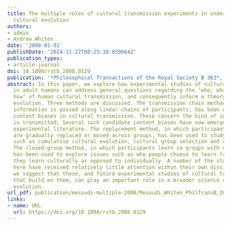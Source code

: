 ```yaml
---
title: The multiple roles of cultural transmission experiments in understanding human
  cultural evolution
authors:
- admin
- Andrew Whiten
date: '2008-01-01'
publishDate: '2024-11-22T08:25:18.039664Z'
publication_types:
- article-journal
doi: 10.1098/rstb.2008.0129
publication: '*Philosophical Transactions of the Royal Society B 363*, 3489-3501'
abstract: In this paper, we explore how experimental studies of cultural transmission
  in adult humans can address general questions regarding the ‘who, what, when and
  how’ of human cultural transmission, and consequently inform a theory of human cultural
  evolution. Three methods are discussed. The transmission chain method, in which
  information is passed along linear chains of participants, has been used to identify
  content biases in cultural transmission. These concern the kind of information that
  is transmitted. Several such candidate content biases have now emerged from the
  experimental literature. The replacement method, in which participants in groups
  are gradually replaced or moved across groups, has been used to study phenomena
  such as cumulative cultural evolution, cultural group selection and cultural innovation.
  The closed-group method, in which participants learn in groups with no replacement,
  has been used to explore issues such as who people choose to learn from and when
  they learn culturally as opposed to individually. A number of the studies reviewed
  here have received relatively little attention within their own disciplines, but
  we suggest that these, and future experimental studies of cultural transmission
  that build on them, can play an important role in a broader science of cultural
  evolution.
url_pdf: publication/mesoudi-multiple-2008/Mesoudi_Whiten_PhilTransB_2008.pdf
links:
- name: URL
  url: https://doi.org/10.1098/rstb.2008.0129
---
```

